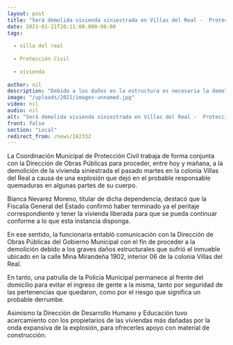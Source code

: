```yaml
---
layout: post
title: "Será demolida vivienda siniestrada en Villas del Real -  Protección Civil Municipal"
date: 2021-01-21T20:11:00.000-06:00
tags:
  
  - villa del real
  
  - Protección Civil
  
  - vivienda
  
author: nil
description: "Debido a los daños en la estructura es necesaria la demolición total"
image: "/uploads/2021/images-unnamed.jpg"
video: nil
audio: nil
alt: "Será demolida vivienda siniestrada en Villas del Real -  Protección Civil Municipal"
front: false
section: "Local"
redirect_from: /news/182332
---
```


La Coordinación Municipal de Protección Civil trabaja de forma conjunta con la Dirección de Obras Públicas para proceder, entre hoy y mañana, a la demolición de la vivienda siniestrada el pasado martes en la colonia Villas del Real a causa de una explosión que dejó en el probable responsable quemaduras en algunas partes de su cuerpo.

Bianca Nevarez Moreno, titular de dicha dependencia, destacó que la Fiscalía General del Estado confirmó haber terminado ya el peritaje correspondiente y tener la vivienda liberada para que se pueda continuar conforme a lo que esta instancia disponga.

En ese sentido, la funcionaria entabló comunicación con la Dirección de Obras Públicas del Gobierno Municipal con el fin de proceder a la demolición debido a los graves daños estructurales que sufrió el inmueble ubicado en la calle Mina Mirandeña 1902, interior 06 de la colonia Villas del Real.

En tanto, una patrulla de la Policía Municipal permanece al frente del domicilio para evitar el ingreso de gente a la misma, tanto por seguridad de las pertenencias que quedaron, como por el riesgo que significa un probable derrumbe.

Asimismo la Dirección de Desarrollo Humano y Educación tuvo acercamiento con los propietarios de las viviendas más dañadas por la onda expansiva de la explosión, para ofrecerles apoyo con material de construcción.
